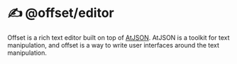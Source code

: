 # ✍️ @offset/editor

Offset is a rich text editor built on top of [AtJSON](https://github.com/CondeNast/atjson). AtJSON is a toolkit for text manipulation, and offset is a way to write user interfaces around the text manipulation.
